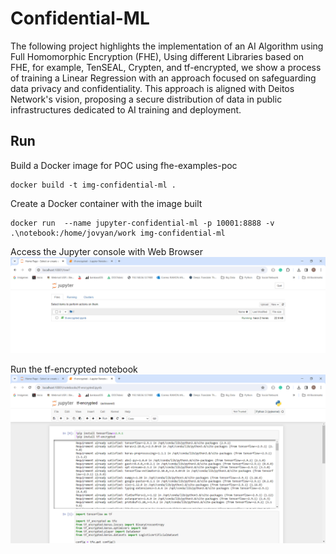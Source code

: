 #  Confidential-ML 

The following project highlights the implementation of an AI Algorithm using Full Homomorphic Encryption (FHE), Using different Libraries based on FHE, for example, TenSEAL, Crypten, and tf-encrypted, we show a process of training a Linear Regression with an approach focused on safeguarding data privacy and confidentiality. This approach is aligned with Deitos Network's vision, proposing a secure distribution of data in public infrastructures dedicated to AI training and deployment.

##  Run 

Build a Docker image for POC using fhe-examples-poc
```console
docker build -t img-confidential-ml .
```

Create a Docker container with the image built
```console
docker run  --name jupyter-confidential-ml -p 10001:8888 -v .\notebook:/home/jovyan/work img-confidential-ml
```

Access the Jupyter console with Web Browser
![alt](assets/jupyter-console.png)


Run the tf-encrypted notebook
![alt](assets/tf-encrypted.png)
